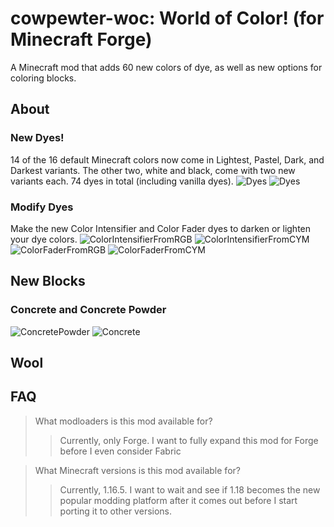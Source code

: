 # cowpewter-woc: World of Color! (for Minecraft Forge)
A Minecraft mod that adds 60 new colors of dye, as well as new options for coloring blocks.

## About
### New Dyes!
14 of the 16 default Minecraft colors now come in Lightest, Pastel, Dark, and Darkest variants. The other two, white and black, come with two new variants each. 74 dyes in total (including vanilla dyes).
![Dyes](https://github.com/cowpewter/mc-world-of-color/blob/main/docs/img/Dyes1.png)
![Dyes](https://github.com/cowpewter/mc-world-of-color/blob/main/docs/img/Dyes2.png)

### Modify Dyes
Make the new Color Intensifier and Color Fader dyes to darken or lighten your dye colors.
![ColorIntensifierFromRGB](https://github.com/cowpewter/mc-world-of-color/blob/main/docs/img/ColorIntensifierFromRGB.png)
![ColorIntensifierFromCYM](https://github.com/cowpewter/mc-world-of-color/blob/main/docs/img/ColorIntensifierFromCYM.png)
![ColorFaderFromRGB](https://github.com/cowpewter/mc-world-of-color/blob/main/docs/img/ColorFaderFromRGB.png)
![ColorFaderFromCYM](https://github.com/cowpewter/mc-world-of-color/blob/main/docs/img/ColorFaderFromCYM.png)

## New Blocks
### Concrete and Concrete Powder
![ConcretePowder](https://github.com/cowpewter/mc-world-of-color/blob/main/docs/img/ConcretePowder.png)
![Concrete](https://github.com/cowpewter/mc-world-of-color/blob/main/docs/img/Concrete.png)

## Wool


## FAQ

> What modloaders is this mod available for?
>> Currently, only Forge. I want to fully expand this mod for Forge before I even consider Fabric

> What Minecraft versions is this mod available for?
>> Currently, 1.16.5. I want to wait and see if 1.18 becomes the new popular modding platform after it comes out before I start porting it to other versions.


